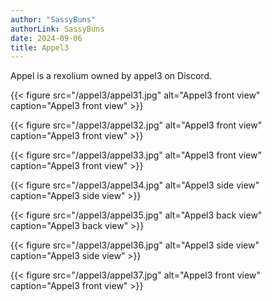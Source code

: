 ```yaml
---
author: "SassyBuns"
authorLink: SassyBuns
date: 2024-09-06
title: Appel3
---
```


Appel is a rexolium owned by appel3 on Discord. 

{{< figure src="/appel3/appel31.jpg" alt="Appel3 front view" caption="Appel3 front view" >}}

{{< figure src="/appel3/appel32.jpg" alt="Appel3 front view" caption="Appel3 front view" >}}

{{< figure src="/appel3/appel33.jpg" alt="Appel3 front view" caption="Appel3 front view" >}}

{{< figure src="/appel3/appel34.jpg" alt="Appel3 side view" caption="Appel3 side view" >}}

{{< figure src="/appel3/appel35.jpg" alt="Appel3 back view" caption="Appel3 back view" >}}

{{< figure src="/appel3/appel36.jpg" alt="Appel3 side view" caption="Appel3 side view" >}}

{{< figure src="/appel3/appel37.jpg" alt="Appel3 front view" caption="Appel3 front view" >}}